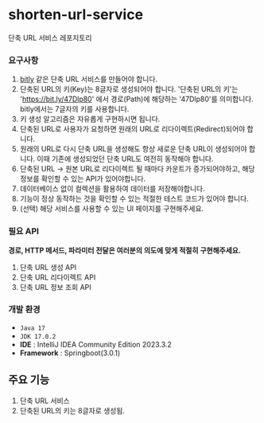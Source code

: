 # shorten-url-service
단축 URL 서비스 레포지토리

### 요구사항
1. [bitly](https://bitly.com/) 같은 단축 URL 서비스를 만들어야 합니다.
2. 단축된 URL의 키(Key)는 8글자로 생성되어야 합니다. '단축된 URL의 키'는 'https://bit.ly/47Dlp80' 에서 경로(Path)에 해당하는 '47Dlp80'를 의미합니다. bitly에서는 7글자의 키를 사용합니다.
3. 키 생성 알고리즘은 자유롭게 구현하시면 됩니다.
4. 단축된 URL로 사용자가 요청하면 원래의 URL로 리다이렉트(Redirect)되어야 합니다.
5. 원래의 URL로 다시 단축 URL을 생성해도 항상 새로운 단축 URL이 생성되어야 합니다. 이때 기존에 생성되었던 단축 URL도 여전히 동작해야 합니다.
6. 단축된 URL -> 원본 URL로 리다이렉트 될 때마다 카운트가 증가되어야하고, 해당 정보를 확인할 수 있는 API가 있어야합니다.
7. 데이터베이스 없이 컬렉션을 활용하여 데이터를 저장해야합니다.
8. 기능이 정상 동작하는 것을 확인할 수 있는 적절한 테스트 코드가 있어야 합니다.
9. (선택) 해당 서비스를 사용할 수 있는 UI 페이지를 구현해주세요.

### 필요 API
**경로, HTTP 메서드, 파라미터 전달은 여러분의 의도에 맞게 적절히 구현해주세요.**

1. 단축 URL 생성 API
2. 단축 URL 리다이렉트 API
3. 단축 URL 정보 조회 API

### 개발 환경
- `Java 17`
- `JDK 17.0.2`
- **IDE** : IntelliJ IDEA Community Edition 2023.3.2
- **Framework** : Springboot(3.0.1)

## 주요 기능
1. 단축 URL 서비스
2. 단축된 URL의 키는 8글자로 생성됨.
